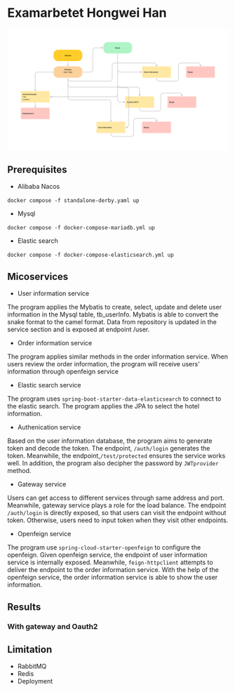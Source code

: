 # Examarbetet Hongwei Han

![image1](https://github.com/niuniu268/ExamensarbeteBackend/blob/master/Examarbetet.png?raw=true)

## Prerequisites

- Alibaba Nacos

```docker compose -f standalone-derby.yaml up```

- Mysql

```docker compose -f docker-compose-mariadb.yml up```

- Elastic search

```docker compose -f docker-compose-elasticsearch.yml up```

## Micoservices
- User information service

The program applies the Mybatis to create, select, update and delete user information in the Mysql table, tb_userInfo. Mybatis is able to convert the snake format to the camel format. Data from repository is updated in the service section and is exposed at endpoint /user.

- Order information service

The program applies similar methods in the order information service. When users review the order information, the program will receive users' information through openfeign service

- Elastic search service

The program uses `spring-boot-starter-data-elasticsearch` to connect to the elastic search. The program applies the JPA to select the hotel information.

- Authenication service

Based on the user information database, the program aims to generate token and decode the token. The endpoint, `/auth/login` generates the token. Meanwhile, the endpoint,`/test/protected` ensures the service works well. In addition, the program also decipher the password by `JWTprovider` method.

- Gateway service

Users can get access to different services through same address and port. Meanwhile, gateway service plays a role for the load balance. The endpoint `/auth/login` is directly exposed, so that users can visit the endpoint without token. Otherwise, users need to input token when they visit other endpoints.

- Openfeign service

The program use `spring-cloud-starter-openfeign` to configure the openfeign. Given openfeign service, the endpoint of user information service is internally exposed. Meanwhile, `feign-httpclient` attempts to deliver the endpoint to the order information service. With the help of the openfeign service, the order information service is able to show the user information.

## Results

### With gateway and Oauth2

## Limitation
- RabbitMQ
- Redis
- Deployment
